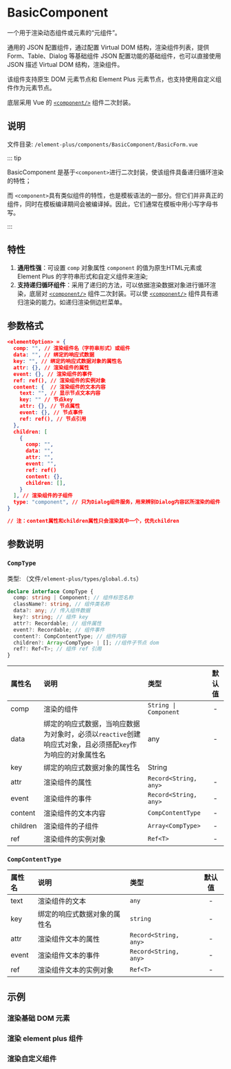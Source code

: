 # BasicComponent  

一个用于渲染动态组件或元素的“元组件”。

通用的 JSON 配置组件，通过配置 Virtual DOM 结构，渲染组件列表，提供 Form、Table、Dialog 等基础组件 JSON 配置功能的基础组件，也可以直接使用 JSON 描述 Virtual DOM 结构，渲染组件。

该组件支持原生 DOM 元素节点和 Element Plus 元素节点，也支持使用自定义组件作为元素节点。

底层采用 Vue 的 [`<component/>`](https://cn.vuejs.org/api/built-in-special-elements.html#component) 组件二次封装。



## 说明

文件目录: `/element-plus/components/BasicComponent/BasicForm.vue`

::: tip

BasicComponent  是基于`<component>`进行二次封装，使该组件具备递归循环渲染的特性；

而 `<component>`具有类似组件的特性，也是模板语法的一部分。但它们并非真正的组件，同时在模板编译期间会被编译掉。因此，它们通常在模板中用小写字母书写。

:::

## 特性

  1. **通用性强**：可设置 `comp` 对象属性 `component` 的值为原生HTML元素或 Element Plus 的字符串形式和自定义组件来渲染;
  2. **支持递归循环组件**：采用了递归的方法，可以依据渲染数据对象进行循环渲染，底层对  [`<component/>`](https://cn.vuejs.org/api/built-in-special-elements.html#component) 组件二次封装。可以使   [`<component/>`](https://cn.vuejs.org/api/built-in-special-elements.html#component) 组件具有递归渲染的能力。如递归渲染侧边栏菜单。

## 参数格式

  ```json
  <elementOption> = {
    comp: "", // 渲染组件名（字符串形式）或组件
    data: "", // 绑定的响应式数据
    key: "", // 绑定的响应式数据对象的属性名
    attr: {}, // 渲染组件的属性
    event: {}, // 渲染组件的事件
    ref: ref(), // 渲染组件的实例对象
    content: {  // 渲染组件的文本内容
      text: "", // 显示节点文本内容
      key: "" // 节点key
      attr: {}, // 节点属性
      event: {}, // 节点事件
      ref: ref(), // 节点引用
    }, 
    children: [ 
      {
        comp: "",
        data: "",
        attr: "",
        event: "",
        ref: ref()
        content: {},
        children: [],
      }
    ], // 渲染组件的子组件
    type: "component", // 只为Dialog组件服务，用来辨别Dialog内容区所渲染的组件
  }
  
  // 注：content属性和children属性只会渲染其中一个，优先children
  ```
## 参数说明

### `CompType`

类型:  （文件`/element-plus/types/global.d.ts`）

```typescript
declare interface CompType {
  comp: string | Component; // 组件标签名称
  className?: string, // 组件类名称
  data?: any; // 传入组件数据
  key?: string; // 组件 key 
  attr?: Recordable; // 组件属性
  event?: Recordable; // 组件事件
  content?: CompContentType; // 组件内容
  children?: Array<CompType> | []; //组件子节点 dom 
  ref?: Ref<T>; // 组件 ref 引用
}
```

|  属性名  |                             说明                             |        类型         | 默认值 |
| :------- | :----------------------------------------------------------- | :------------------ | :----: |
|   comp   |                          渲染的组件                          | `String \| Component` |   -    |
|   data   | 绑定的响应式数据，当响应数据为对象时，必须以`reactive`创建响应式对象，且必须搭配`key`作为响应的对象属性名 |         any         |   -    |
|   key    |                 绑定的响应式数据对象的属性名                 |       String        |        |
|   attr   |                        渲染组件的属性                        | `Record<String, any>` |   -    |
|  event   |                        渲染组件的事件                        | `Record<String, any>`|   -    |
| content  |                      渲染组件的文本内容                      |   `CompContentType`   |   -    |
| children |                       渲染组件的子组件                       |   `Array<CompType>`   |   -    |
|   ref    |                      渲染组件的实例对象                      |       `Ref<T>`        |   -    |

### `CompContentType`

| 属性名 |             说明             |        类型         | 默认值 |
| :----- | :--------------------------- | :------------------ | :----: |
|  text  |        渲染组件的文本        |         `any `        |   -    |
|  key   | 绑定的响应式数据对象的属性名 |       `string`        |   -    |
|  attr  |      渲染组件文本的属性      | `Record<String, any>` |   -    |
| event  |      渲染组件文本的事件      | `Record<String, any>` |   -    |
|  ref   |    渲染组件文本的实例对象    |       `Ref<T>`        |   -    |

## 示例

### 渲染基础 DOM 元素

<xw-demo
    demo-height="150px"
    source-code="element-plus:::basecomponent/basecomponent-basics-use-demo"
/>

### 渲染 element plus 组件

<xw-demo
    demo-height="100px"
    source-code="element-plus:::basecomponent/basecomponent-element-use-demo"
/>

### 渲染自定义组件

<xw-demo
    demo-height="400px"
    source-code="element-plus:::basecomponent/basecomponent-user-define-demo"
/>